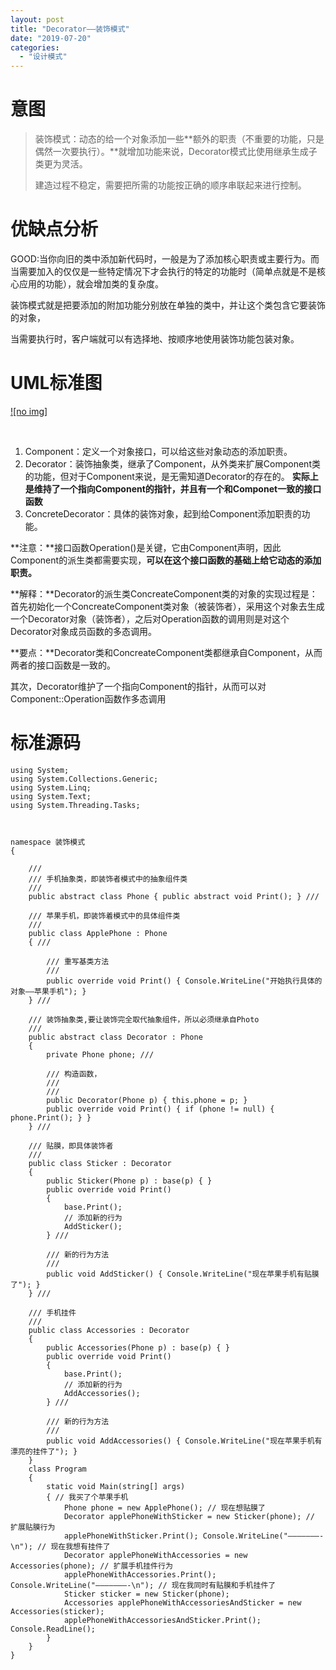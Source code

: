 ```yaml
---
layout: post
title: "Decorator——装饰模式"
date: "2019-07-20"
categories: 
  - "设计模式"
---
```


# 意图

> 装饰模式：动态的给一个对象添加一些**额外的职责（不重要的功能，只是偶然一次要执行）。**就增加功能来说，Decorator模式比使用继承生成子类更为灵活。
> 
> 建造过程不稳定，需要把所需的功能按正确的顺序串联起来进行控制。

# 优缺点分析

GOOD:当你向旧的类中添加新代码时，一般是为了添加核心职责或主要行为。而当需要加入的仅仅是一些特定情况下才会执行的特定的功能时（简单点就是不是核心应用的功能），就会增加类的复杂度。

装饰模式就是把要添加的附加功能分别放在单独的类中，并让这个类包含它要装饰的对象，

当需要执行时，客户端就可以有选择地、按顺序地使用装饰功能包装对象。

# UML标准图

[![no img]](http://127.0.0.1/?attachment_id=4025)

 

1. Component：定义一个对象接口，可以给这些对象动态的添加职责。
2. Decorator：装饰抽象类，继承了Component，从外类来扩展Component类的功能，但对于Component来说，是无需知道Decorator的存在的。 **实际上是维持了一个指向Component的指针，并且有一个和Componet一致的接口函数**
3. ConcreteDecorator：具体的装饰对象，起到给Component添加职责的功能。

**注意：**接口函数Operation()是关键，它由Component声明，因此Component的派生类都需要实现，**可以在这个接口函数的基础上给它动态的添加职责。**

**解释：**Decorator的派生类ConcreateComponent类的对象的实现过程是：首先初始化一个ConcreateComponent类对象（被装饰者），采用这个对象去生成一个Decorator对象（装饰者），之后对Operation函数的调用则是对这个Decorator对象成员函数的多态调用。

**要点：**Decorator类和ConcreateComponent类都继承自Component，从而两者的接口函数是一致的。

其次，Decorator维护了一个指向Component的指针，从而可以对Component::Operation函数作多态调用

# 标准源码

```
using System;
using System.Collections.Generic;
using System.Linq;
using System.Text;
using System.Threading.Tasks;



namespace 装饰模式
{

    ///
    /// 手机抽象类，即装饰者模式中的抽象组件类
    ///
    public abstract class Phone { public abstract void Print(); } ///

    /// 苹果手机，即装饰着模式中的具体组件类
    ///
    public class ApplePhone : Phone
    { ///

        /// 重写基类方法
        ///
        public override void Print() { Console.WriteLine("开始执行具体的对象——苹果手机"); }
    } ///

    /// 装饰抽象类,要让装饰完全取代抽象组件，所以必须继承自Photo
    ///
    public abstract class Decorator : Phone
    {
        private Phone phone; ///

        /// 构造函数，
        ///
        /// 
        public Decorator(Phone p) { this.phone = p; }
        public override void Print() { if (phone != null) { phone.Print(); } }
    } ///

    /// 贴膜，即具体装饰者
    ///
    public class Sticker : Decorator
    {
        public Sticker(Phone p) : base(p) { }
        public override void Print()
        {
            base.Print(); 
            // 添加新的行为
            AddSticker();
        } ///

        /// 新的行为方法
        ///
        public void AddSticker() { Console.WriteLine("现在苹果手机有贴膜了"); }
    } ///

    /// 手机挂件
    ///
    public class Accessories : Decorator
    {
        public Accessories(Phone p) : base(p) { }
        public override void Print()
        {
            base.Print(); 
            // 添加新的行为 
            AddAccessories();
        } ///

        /// 新的行为方法
        ///
        public void AddAccessories() { Console.WriteLine("现在苹果手机有漂亮的挂件了"); }
    }
    class Program
    {
        static void Main(string[] args)
        { // 我买了个苹果手机
            Phone phone = new ApplePhone(); // 现在想贴膜了
            Decorator applePhoneWithSticker = new Sticker(phone); // 扩展贴膜行为
            applePhoneWithSticker.Print(); Console.WriteLine("———————-\n"); // 现在我想有挂件了 
            Decorator applePhoneWithAccessories = new Accessories(phone); // 扩展手机挂件行为 
            applePhoneWithAccessories.Print(); Console.WriteLine("———————-\n"); // 现在我同时有贴膜和手机挂件了 
            Sticker sticker = new Sticker(phone);
            Accessories applePhoneWithAccessoriesAndSticker = new Accessories(sticker);
            applePhoneWithAccessoriesAndSticker.Print(); Console.ReadLine();
        }
    }
}

```
